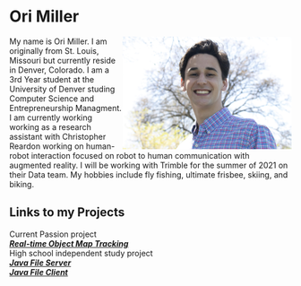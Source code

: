 
# Ori Miller

<img align="right" src="Ori_Picture.jpg" width="60%" height="60%"> My name is Ori Miller. I am originally from St. Louis, Missouri but currently reside in Denver, Colorado. I am a 3rd Year student at the University of Denver studing Computer Science and Entrepreneurship Managment. I am currently working working as a research assistant with Christopher Reardon working on human-robot interaction focused on robot to human communication with augmented reality. I will be working with Trimble for the summer of 2021 on their Data team. My hobbies include fly fishing, ultimate frisbee, skiing, and biking. 

## Links to my Projects
Current Passion project
<br>***[Real-time Object Map Tracking](https://github.com/OriMiller/RTHumanMapTracking)***
<br>High school independent study project
<br>***[Java File Server](https://github.com/OriMiller/javafileserver)***
<br>***[Java File Client](https://github.com/OriMiller/javafileclient)***
